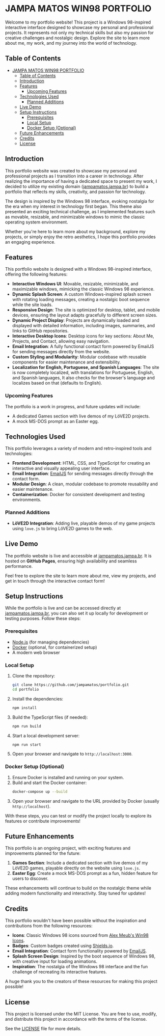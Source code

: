 # JAMPA MATOS WIN98 PORTFOLIO

Welcome to my portfolio website! This project is a Windows 98-inspired interactive interface designed to showcase my personal and professional projects. It represents not only my technical skills but also my passion for creative challenges and nostalgic design. Explore the site to learn more about me, my work, and my journey into the world of technology.

## Table of Contents

- [JAMPA MATOS WIN98 PORTFOLIO](#jampa-matos-win98-portfolio)
  - [Table of Contents](#table-of-contents)
  - [Introduction](#introduction)
  - [Features](#features)
    - [Upcoming Features](#upcoming-features)
  - [Technologies Used](#technologies-used)
    - [Planned Additions](#planned-additions)
  - [Live Demo](#live-demo)
  - [Setup Instructions](#setup-instructions)
    - [Prerequisites](#prerequisites)
    - [Local Setup](#local-setup)
    - [Docker Setup (Optional)](#docker-setup-optional)
  - [Future Enhancements](#future-enhancements)
  - [Credits](#credits)
  - [License](#license)

## Introduction

This portfolio website was created to showcase my personal and professional projects as I transition into a career in technology. After realizing the importance of having a dedicated space to present my work, I decided to utilize my existing domain ([jampamatos.jampa.br](https://jampamatos.jampa.br)) to build a portfolio that reflects my skills, creativity, and passion for technology.

The design is inspired by the Windows 98 interface, evoking nostalgia for the era when my interest in technology first began. This theme also presented an exciting technical challenge, as I implemented features such as movable, resizable, and minimizable windows to mimic the classic operating system environment.

Whether you're here to learn more about my background, explore my projects, or simply enjoy the retro aesthetics, I hope this portfolio provides an engaging experience.

## Features

This portfolio website is designed with a Windows 98-inspired interface, offering the following features:

- **Interactive Windows UI**: Movable, resizable, minimizable, and maximizable windows, mimicking the classic Windows 98 experience.
- **Dynamic Splash Screen**: A custom Windows-inspired splash screen with rotating loading messages, creating a nostalgic boot sequence while the site loads.
- **Responsive Design**: The site is optimized for desktop, tablet, and mobile devices, ensuring the layout adapts gracefully to different screen sizes.
- **Dynamic Project Display**: Projects are dynamically loaded and displayed with detailed information, including images, summaries, and links to GitHub repositories.
- **Interactive Desktop Icons**: Desktop icons for key sections: About Me, Projects, and Contact, allowing easy navigation.
- **Email Integration**: A fully functional contact form powered by EmailJS for sending messages directly from the website.
- **Custom Styling and Modularity**: Modular codebase with reusable components for easier maintenance and extensibility.
- **Localization for English, Portuguese, and Spanish Languages**: The site is now completely localized, with translations for Portuguese, English, and Spanish languages, It also checks for the browser's language and localizes based on that (defaults to English).

### Upcoming Features

The portfolio is a work in progress, and future updates will include:

- A dedicated Games section with live demos of my LöVE2D projects.
- A mock MS-DOS prompt as an Easter egg.

## Technologies Used

This portfolio leverages a variety of modern and retro-inspired tools and technologies:

- **Frontend Development**: HTML, CSS, and TypeScript for creating an interactive and visually appealing user interface.
- **Email Integration**: [EmailJS](https://www.emailjs.com/) for sending messages directly through the contact form.
- **Modular Design**: A clean, modular codebase to promote reusability and easier maintenance.
- **Containerization**: Docker for consistent development and testing environments.

### Planned Additions

- **LöVE2D Integration**: Adding live, playable demos of my game projects using `love.js` to bring LöVE2D games to the web.

## Live Demo

The portfolio website is live and accessible at [jampamatos.jampa.br](https://www.jampamatos.jampa.br). It is hosted on **GitHub Pages**, ensuring high availability and seamless performance.

Feel free to explore the site to learn more about me, view my projects, and get in touch through the interactive contact form!

## Setup Instructions

While the portfolio is live and can be accessed directly at [jampamatos.jampa.br](https://www.jampamatos.jampa.br), you can also set it up locally for development or testing purposes. Follow these steps:

### Prerequisites

- [Node.js](https://nodejs.org/) (for managing dependencies)
- [Docker](https://www.docker.com/) (optional, for containerized setup)
- A modern web browser

### Local Setup

1. Clone the repository:
   ```bash
   git clone https://github.com/jampamatos/portfolio.git
   cd portfolio
   ```

2. Install the dependencies:
   ```bash
   npm install
   ```

3. Build the TypeScript files (if needed):
   ```bash
   npm run build
   ```

4. Start a local development server:
   ```bash
   npm run start
   ```

5. Open your browser and navigate to `http://localhost:3000`.

### Docker Setup (Optional)

1. Ensure Docker is installed and running on your system.
2. Build and start the Docker container:
   ```bash
   docker-compose up --build
   ```
3. Open your browser and navigate to the URL provided by Docker (usually `http://localhost`).

With these steps, you can test or modify the project locally to explore its features or contribute improvements!

## Future Enhancements

This portfolio is an ongoing project, with exciting features and improvements planned for the future:

1. **Games Section**: Include a dedicated section with live demos of my LöVE2D games, playable directly on the website using `love.js`.
2. **Easter Egg**: Create a mock MS-DOS prompt as a fun, hidden feature for users to discover.

These enhancements will continue to build on the nostalgic theme while adding modern functionality and interactivity. Stay tuned for updates!

## Credits

This portfolio wouldn't have been possible without the inspiration and contributions from the following resources:

- **Icons**: Classic Windows 98 icons sourced from [Alex Meub's Win98 Icons](https://win98icons.alexmeub.com/).
- **Badges**: Custom badges created using [Shields.io](https://shields.io/).
- **Email Integration**: Contact form functionality powered by [EmailJS](https://www.emailjs.com/).
- **Splash Screen Design**: Inspired by the boot sequence of Windows 98, with creative input for loading animations.
- **Inspiration**: The nostalgia of the Windows 98 interface and the fun challenge of recreating its interactive features.

A huge thank you to the creators of these resources for making this project possible!

## License

This project is licensed under the MIT License. You are free to use, modify, and distribute this project in accordance with the terms of the license.

See the [LICENSE](./LICENSE) file for more details.
